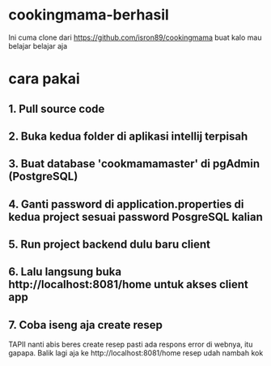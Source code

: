 # cookingmama-berhasil
Ini cuma clone dari https://github.com/isron89/cookingmama buat kalo mau belajar belajar aja

# cara pakai

## 1. Pull source code

## 2. Buka kedua folder di aplikasi intellij terpisah

## 3. Buat database 'cookmamamaster' di pgAdmin (PostgreSQL)

## 4. Ganti password di application.properties di kedua project sesuai password PosgreSQL kalian

## 5. Run project backend dulu baru client

## 6. Lalu langsung buka http://localhost:8081/home untuk akses client app

## 7. Coba iseng aja create resep
TAPII nanti abis beres create resep pasti ada respons error di webnya, itu gapapa. Balik lagi aja ke http://localhost:8081/home resep udah nambah kok